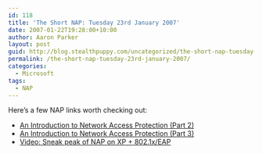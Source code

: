 ```yaml
---
id: 118
title: 'The Short NAP: Tuesday 23rd January 2007'
date: 2007-01-22T19:28:00+10:00
author: Aaron Parker
layout: post
guid: http://blog.stealthpuppy.com/uncategorized/the-short-nap-tuesday-23rd-january-2007
permalink: /the-short-nap-tuesday-23rd-january-2007/
categories:
  - Microsoft
tags:
  - NAP
---
```

Here&#8217;s a few NAP links worth checking out:

  * [An Introduction to Network Access Protection (Part 2)](http://www.windowsnetworking.com/articles_tutorials/Introduction-Network-Access-Protection-Part2.html)
  * [An Introduction to Network Access Protection (Part 3)](http://www.windowsnetworking.com/articles_tutorials/Introduction-Network-Access-Protection-Part3.html)
  * [Video: Sneak peak of NAP on XP + 802.1x/EAP](http://blogs.technet.com/nap/archive/2007/01/22/video-sneak-peak-of-nap-on-xp-802-1x-eap.aspx)